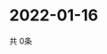 # 2022-01-16
  共 0条

  <!-- BEGIN -->
  <!-- 最后更新时间Sun Jan 16 2022 05:07:09 GMT+0000 (Coordinated Universal Time) -->
  
  <!-- END -->
  
  